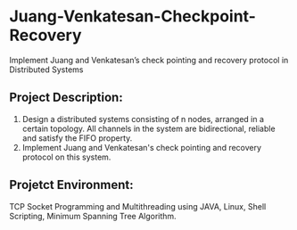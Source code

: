 # Juang-Venkatesan-Checkpoint-Recovery
Implement Juang and Venkatesan’s check pointing and recovery protocol in Distributed Systems


Project Description:
---------------------
1) Design a distributed systems consisting of n nodes, arranged in a certain topology. All channels in the system are bidirectional, reliable and satisfy the FIFO property.
2) Implement Juang and Venkatesan's check pointing and recovery protocol on this system.

Projetct Environment:
----------------------
TCP Socket Programming and Multithreading using JAVA, Linux, Shell Scripting, Minimum Spanning Tree Algorithm.
